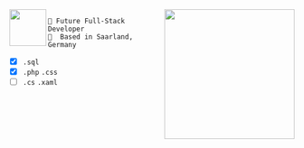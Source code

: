 <img align='right' src="https://media.giphy.com/media/U6YxrKZ84AfppW48r4/giphy.gif" width="230">

<img align='left' src="https://www.ynav.de/wp-content/uploads/2019/12/logo-000.png" height='65px'>

```
🚀 Future Full-Stack Developer
📍  Based in Saarland, Germany
```


* [x] `.sql` 
* [x] `.php` `.css`
* [ ] `.cs` `.xaml`
